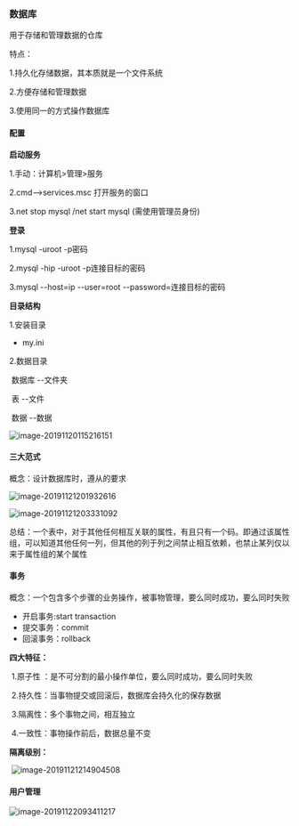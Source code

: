 ### 数据库

用于存储和管理数据的仓库

特点：

1.持久化存储数据，其本质就是一个文件系统

2.方便存储和管理数据

3.使用同一的方式操作数据库

#### 配置

**启动服务**

1.手动：计算机>管理>服务

2.cmd-->services.msc 打开服务的窗口

3.net stop mysql  /net start mysql (需使用管理员身份)

**登录**

1.mysql -uroot -p密码

2.mysql -hip -uroot -p连接目标的密码

3.mysql --host=ip  --user=root  --password=连接目标的密码

**目录结构**

1.安装目录   

* my.ini

2.数据目录

​	数据库   --文件夹

​	表  --文件

​	数据  --数据

 ![image-20191120115216151](C:\Users\Administrator\AppData\Roaming\Typora\typora-user-images\image-20191120115216151.png)

#### 三大范式

概念：设计数据库时，遵从的要求

![image-20191121201932616](C:\Users\Administrator\AppData\Roaming\Typora\typora-user-images\image-20191121201932616.png)

![image-20191121203331092](C:\Users\Administrator\AppData\Roaming\Typora\typora-user-images\image-20191121203331092.png)

总结：一个表中，对于其他任何相互关联的属性，有且只有一个码。即通过该属性组，可以知道其他任何一列，但其他的列于列之间禁止相互依赖，也禁止某列仅以来于属性组的某个属性

#### 事务

概念：一个包含多个步骤的业务操作，被事物管理，要么同时成功，要么同时失败

* 开启事务:start transaction
* 提交事务：commit
* 回滚事务：rollback

**四大特征：**

​	1.原子性 ：是不可分割的最小操作单位，要么同时成功，要么同时失败

​	2.持久性：当事物提交或回滚后，数据库会持久化的保存数据

​	3.隔离性：多个事物之间，相互独立

​	4.一致性：事物操作前后，数据总量不变

**隔离级别：**

​	![image-20191121214904508](C:\Users\Administrator\AppData\Roaming\Typora\typora-user-images\image-20191121214904508.png)

#### 用户管理

![image-20191122093411217](C:\Users\Administrator\AppData\Roaming\Typora\typora-user-images\image-20191122093411217.png)

